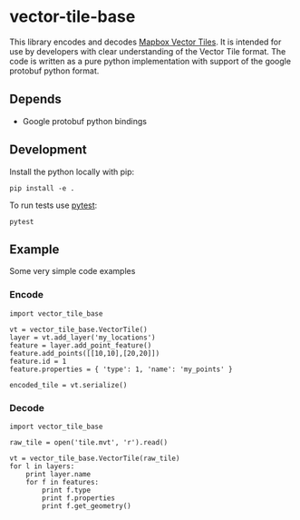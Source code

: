 vector-tile-base
================

This library encodes and decodes [Mapbox Vector Tiles](https://github.com/mapbox/vector-tile-spec). It is intended for use by developers with clear understanding of the Vector Tile format. The code is written as a pure python implementation with support of the google protobuf python format. 

## Depends

 - Google protobuf python bindings

## Development

Install the python locally with pip:

```
pip install -e .
```

To run tests use [pytest](https://docs.pytest.org/en/latest/):

```
pytest
```

## Example

Some very simple code examples

### Encode

```
import vector_tile_base

vt = vector_tile_base.VectorTile()
layer = vt.add_layer('my_locations')
feature = layer.add_point_feature()
feature.add_points([[10,10],[20,20]])
feature.id = 1
feature.properties = { 'type': 1, 'name': 'my_points' }

encoded_tile = vt.serialize()

```

### Decode

```
import vector_tile_base

raw_tile = open('tile.mvt', 'r').read()

vt = vector_tile_base.VectorTile(raw_tile)
for l in layers:
    print layer.name
    for f in features:
        print f.type
        print f.properties
        print f.get_geometry()
```

